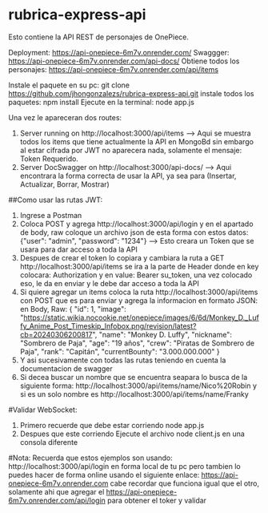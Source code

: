 # rubrica-express-api
Esto contiene la API REST de personajes de OnePiece.

Deployment: https://api-onepiece-6m7v.onrender.com/
Swaggger: https://api-onepiece-6m7v.onrender.com/api-docs/
Obtiene todos los personajes: https://api-onepiece-6m7v.onrender.com/api/items

Instale el paquete en su pc: git clone https://github.com/jhongonzalezs/rubrica-express-api.git
instale todos los paquetes: npm install
Ejecute en la terminal: node app.js

Una vez le apareceran dos routes:
1. Server running on http://localhost:3000/api/items  --> Aqui se muestra todos los items que tiene actualmente la API en MongoBd sin embargo al estar cifrada por JWT no aparecera nada, solamente el mensaje: Token Requerido.
2. Server DocSwagger on http://localhost:3000/api-docs/  --> Aqui encontrara la forma correcta de usar la API, ya sea para (Insertar, Actualizar, Borrar, Mostrar)


##Como usar las rutas JWT:
1. Ingrese a Postman
2. Coloca POST y agrega http://localhost:3000/api/login y en el apartado de body, raw coloque un archivo json de esta forma con estos datos: {"user": "admin", "password": "1234"} --> Esto creara un Token que se usara para dar acceso a toda la API
3. Despues de crear el token lo copiara y cambiara la ruta a GET http://localhost:3000/api/items se ira a la parte de Header donde en key colocara: Authorization y en value: Bearer su_token, una vez colocado eso, le da en enviar y le debe dar acceso a toda la API
4. Si quiere agregar un items coloca la ruta http://localhost:3000/api/items con POST que es para enviar y agrega la informacion en formato JSON: en Body, Raw:
   {
        "id": 1,
        "image": "https://static.wikia.nocookie.net/onepiece/images/6/6d/Monkey_D._Luffy_Anime_Post_Timeskip_Infobox.png/revision/latest?cb=20240306200817",
        "name": "Monkey D. Luffy",
        "nickname": "Sombrero de Paja",
        "age": "19 años",
        "crew": "Piratas de Sombrero de Paja",
        "rank": "Capitán",
        "currentBounty": "3.000.000.000"
   }
5. Y asi sucesivamente con todas las rutas teniendo en cuenta la documentacion de swagger
6. Si decea buscar un nombre que se encuentra seapara lo busca de la siguiente forma: http://localhost:3000/api/items/name/Nico%20Robin y si es un solo nombre es http://localhost:3000/api/items/name/Franky



#Validar WebSocket:
1. Primero recuerde que debe estar corriendo node app.js
2. Despues que este corriendo Ejecute el archivo node client.js en una consola diferente




#Nota:
Recuerda que  estos ejemplos son usando: http://localhost:3000/api/login en forma local de tu pc pero tambien lo puedes hacer de forma online usando el siguiente enlace:  https://api-onepiece-6m7v.onrender.com cabe recordar que funciona igual que el otro, solamente ahi que agregar el https://api-onepiece-6m7v.onrender.com/api/login para obtener el toker y validar
